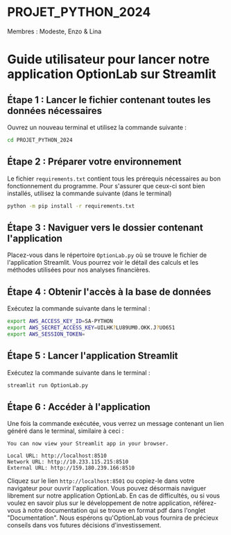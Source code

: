 # PROJET_PYTHON_2024
Membres : Modeste, Enzo &amp; Lina

# Guide utilisateur pour lancer notre application OptionLab sur Streamlit

## Étape 1 : Lancer le fichier contenant toutes les données nécessaires
Ouvrez un nouveau terminal et utilisez la commande suivante : 

```bash
cd PROJET_PYTHON_2024
```

## Étape 2 : Préparer votre environnement
Le fichier `requirements.txt` contient tous les prérequis nécessaires au bon fonctionnement du programme. Pour s'assurer que ceux-ci sont bien installés, utilisez la commande suivante (dans le terminal)

```bash
python -m pip install -r requirements.txt
```

## Étape 3 : Naviguer vers le dossier contenant l'application
Placez-vous dans le répertoire `OptionLab.py` où se trouve le fichier de l'application Streamlit. 
Vous pourrez voir le détail des calculs et les méthodes utilisées pour nos analyses financières.

## Étape 4 : Obtenir l'accès à la base de données
Exécutez la commande suivante dans le terminal :

```bash
export AWS_ACCESS_KEY_ID=SA-PYTHON
export AWS_SECRET_ACCESS_KEY=UILHK?LU89UM0.OKK.J?UO651
export AWS_SESSION_TOKEN=
```

## Étape 5 : Lancer l'application Streamlit
Exécutez la commande suivante dans le terminal :

```bash
streamlit run OptionLab.py
```

## Étape 6 : Accéder à l'application
Une fois la commande exécutée, vous verrez un message contenant un lien généré dans le terminal, similaire à ceci :

```
You can now view your Streamlit app in your browser.

Local URL: http://localhost:8510
Network URL: http://10.233.115.215:8510
External URL: http://159.180.239.166:8510
```

Cliquez sur le lien `http://localhost:8501` ou copiez-le dans votre navigateur pour ouvrir l'application.
Vous pouvez désormais naviguer librement sur notre application OptionLab.
En cas de difficultés, ou si vous voulez en savoir plus sur le développement de notre application, référez-vous à notre documentation qui se trouve en format pdf dans l'onglet "Documentation".
Nous espérons qu'OptionLab vous fournira de précieux conseils dans vos futures décisions d'investissement.